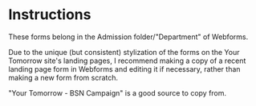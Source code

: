 # Instructions

These forms belong in the Admission folder/"Department" of Webforms.

Due to the unique (but consistent) stylization of the forms on the Your Tomorrow site's landing pages, I recommend making a copy of a recent landing page form in Webforms and editing it if necessary, rather than making a new form from scratch.

"Your Tomorrow - BSN Campaign" is a good source to copy from.